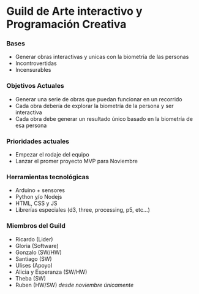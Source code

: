 # Guild de Arte interactivo y Programación Creativa

### Bases
- Generar obras interactivas y unicas con la biometría de las personas
- Incontrovertidas
- Incensurables

### Objetivos Actuales
- Generar una serie de obras que puedan funcionar en un recorrido
- Cada obra debería de explorar la biometría de la persona y ser interactiva
- Cada obra debe generar un resultado único basado en la biometría de esa persona

### Prioridades actuales
- Empezar el rodaje del equipo
- Lanzar el promer proyecto MVP para Noviembre

### Herramientas tecnológicas
- Arduino + sensores 
- Python y/o Nodejs
- HTML, CSS y JS
- Librerías especiales (d3, three, processing, p5, etc...)

### Miembros del Guild
- Ricardo (Lider)
- Gloria (Software)
- Gonzalo (SW/HW)
- Santiago (SW)
- Ulises (Apoyo)
- Alicia y Esperanza (SW/HW)
- Theba (SW)
- Ruben (HW/SW) *desde noviembre únicamente*
